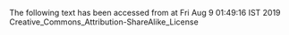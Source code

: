 The following text has been accessed from at Fri Aug 9 01:49:16 IST 2019
Creative_Commons_Attribution-ShareAlike_License
